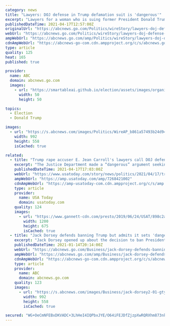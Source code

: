 ```yaml
---
category: news
title: "Lawyers: DOJ defense in Trump defamation suit is 'dangerous'"
excerpt: "Lawyers for a woman who is suing former President Donald Trump say the U.S. Justice Department made a “wrong and dangerous” argument in seeking to defend him"
publishedDateTime: 2021-04-17T12:57:00Z
originalUrl: "https://abcnews.go.com/Politics/wireStory/lawyers-doj-defense-trump-defamation-suit-dangerous-77135952"
webUrl: "https://abcnews.go.com/Politics/wireStory/lawyers-doj-defense-trump-defamation-suit-dangerous-77135952"
ampWebUrl: "https://abcnews.go.com/amp/Politics/wireStory/lawyers-doj-defense-trump-defamation-suit-dangerous-77135952"
cdnAmpWebUrl: "https://abcnews-go-com.cdn.ampproject.org/c/s/abcnews.go.com/amp/Politics/wireStory/lawyers-doj-defense-trump-defamation-suit-dangerous-77135952"
type: article
quality: 125
heat: 165
published: true

provider:
  name: ABC
  domain: abcnews.go.com
  images:
    - url: "https://smartableai.github.io/election/assets/images/organizations/abcnews.go.com-50x50.jpg"
      width: 50
      height: 50

topics:
  - Election
  - Donald Trump

images:
  - url: "https://s.abcnews.com/images/Politics/WireAP_b861a57493b24d94a51c0d2aa9265389_16x9_992.jpg"
    width: 992
    height: 558
    isCached: true

related:
  - title: "Trump rape accuser E. Jean Carroll's lawyers call DOJ defense 'dangerous'"
    excerpt: "The Justice Department made a “dangerous” argument seeking to defend Donald Trump against E. Jean Carroll's claim that he defamed her when he denied her allegation of rape, her lawyers said."
    publishedDateTime: 2021-04-17T17:03:00Z
    webUrl: "https://www.usatoday.com/story/news/politics/2021/04/17/trump-rape-accuser-e-jean-carrolls-lawyers-call-doj-defense-wrong/7268421002/"
    ampWebUrl: "https://amp.usatoday.com/amp/7268421002"
    cdnAmpWebUrl: "https://amp-usatoday-com.cdn.ampproject.org/c/s/amp.usatoday.com/amp/7268421002"
    type: article
    provider:
      name: USA Today
      domain: usatoday.com
    quality: 124
    images:
      - url: "https://www.gannett-cdn.com/presto/2019/06/24/USAT/898c2a42-b49d-454f-a78a-3f579f1c99c6-VPC_WHO_IS_E_JEAN_CARROLL_DESK_THUMB.jpg?auto=webp&crop=1648,927,x271,y0&format=pjpg&width=1200"
        width: 1200
        height: 675
        isCached: true
  - title: "Jack Dorsey defends banning Trump but admits it sets 'dangerous' precedent"
    excerpt: "Jack Dorsey opened up about the decision to ban President Donald Trump from the platform in a thread, saying he feels the action sets a \"dangerous\" precedent."
    publishedDateTime: 2021-01-14T20:14:00Z
    webUrl: "https://abcnews.go.com/Business/jack-dorsey-defends-banning-trump-admits-sets-dangerous/story?id=75248908"
    ampWebUrl: "https://abcnews.go.com/amp/Business/jack-dorsey-defends-banning-trump-admits-sets-dangerous/story?id=75248908"
    cdnAmpWebUrl: "https://abcnews-go-com.cdn.ampproject.org/c/s/abcnews.go.com/amp/Business/jack-dorsey-defends-banning-trump-admits-sets-dangerous/story?id=75248908"
    type: article
    provider:
      name: ABC
      domain: abcnews.go.com
    quality: 123
    images:
      - url: "https://s.abcnews.com/images/Business/jack-dorsey2-01-gty-iwb-210114_1610635295543_hpMain_16x9_992.jpg"
        width: 992
        height: 558
        isCached: true

secured: "WG+OeCmNFEBxDKVADC+3LhHeI4IQPbxJYE/O64iFEJDfZjzpXwRQRXhm873nkd8ojEDdkmfg3cePUfw1rq2ZXTNmYXf53C+l/5VGi4uijkjfivbVfGh2yZvbb2QDcVA9Jc/MwZOjjuvFKGcNhkH90XJLy94wv2IIxH0o7E/euBs2nyu0FVTUH8uVr5XHChbcrVDjVIhQddmyCvexjhoNcOOUKfRTqwmH6WbVi6FE63HYCYQZrfdkI2FF7WkbihoN3k+MyUTeycv64e2HNXXOUsVzyRDR8rZcRMqlmAWjG2sSR8Rs5Acnp3pm47kRPhy6xK2j47a3OupClFURYAD7W+sQe+S8me3y0EF65aHiWyc=;OYi3nIA8ow72yaDBwPamOg=="
---
```


